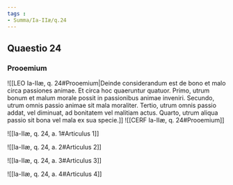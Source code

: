 ```yaml
---
tags : 
- Summa/Ia-IIæ/q.24
---
```


## Quaestio 24

### Prooemium

![[LEO Ia-IIæ, q. 24#Prooemium|Deinde considerandum est de bono et malo circa passiones animae. Et circa hoc quaeruntur quatuor. Primo, utrum bonum et malum morale possit in passionibus animae inveniri. Secundo, utrum omnis passio animae sit mala moraliter. Tertio, utrum omnis passio addat, vel diminuat, ad bonitatem vel malitiam actus. Quarto, utrum aliqua passio sit bona vel mala ex sua specie.]]
![[CERF Ia-IIæ, q. 24#Prooemium]]

![[Ia-IIæ, q. 24, a. 1#Articulus 1]]

![[Ia-IIæ, q. 24, a. 2#Articulus 2]]

![[Ia-IIæ, q. 24, a. 3#Articulus 3]]

![[Ia-IIæ, q. 24, a. 4#Articulus 4]]


